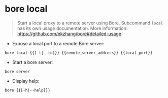 # bore local

> Start a local proxy to a remote server using Bore.
> Subcommand `local` has its own usage documentation.
> More information: <https://github.com/ekzhang/bore#detailed-usage>.

- Expose a local port to a remote Bore server:

`bore local {{[-t|--to]}} {{remote_server_address}} {{local_port}}`

- Start a bore server:

`bore server`

- Display help:

`bore {{[-h|--help]}}`
